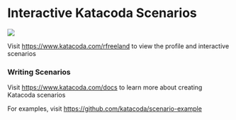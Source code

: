 # Interactive Katacoda Scenarios

[![](http://shields.katacoda.com/katacoda/rfreeland/count.svg)](https://www.katacoda.com/rfreeland "Get your profile on Katacoda.com")

Visit https://www.katacoda.com/rfreeland to view the profile and interactive scenarios

### Writing Scenarios
Visit https://www.katacoda.com/docs to learn more about creating Katacoda scenarios

For examples, visit https://github.com/katacoda/scenario-example
